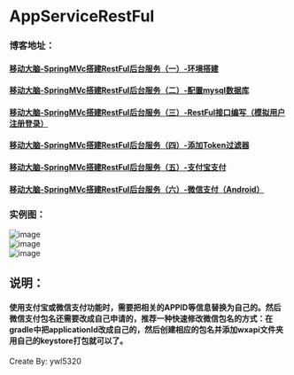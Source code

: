 # AppServiceRestFul

### 博客地址：
#### [移动大脑-SpringMVc搭建RestFul后台服务（一）-环境搭建](http://blog.csdn.net/ywl5320/article/details/78152741)
#### [移动大脑-SpringMVc搭建RestFul后台服务（二）-配置mysql数据库](http://blog.csdn.net/ywl5320/article/details/78239008)
#### [移动大脑-SpringMVc搭建RestFul后台服务（三）-RestFul接口编写（模拟用户注册登录）](http://blog.csdn.net/ywl5320/article/details/78240855)
#### [移动大脑-SpringMVc搭建RestFul后台服务（四）-添加Token过滤器](http://blog.csdn.net/ywl5320/article/details/78250000)
#### [移动大脑-SpringMVc搭建RestFul后台服务（五）-支付宝支付](http://blog.csdn.net/ywl5320/article/details/78284477)
#### [移动大脑-SpringMVc搭建RestFul后台服务（六）-微信支付（Android）](http://blog.csdn.net/ywl5320/article/details/78294494)

### 实例图：
![image](https://github.com/wanliyang1990/AppServiceRestFul/blob/master/imgs/1.png)<br/>
![image](https://github.com/wanliyang1990/AppServiceRestFul/blob/master/imgs/2.png)<br/>
![image](https://github.com/wanliyang1990/AppServiceRestFul/blob/master/imgs/3.png)<br/>


## 说明：
#### 使用支付宝或微信支付功能时，需要把相关的APPID等信息替换为自己的。然后微信支付包名还需要改成自己申请的，推荐一种快速修改微信包名的方式：在gradle中把applicationId改成自己的，然后创建相应的包名并添加wxapi文件夹用自己的keystore打包就可以了。

Create By: ywl5320
